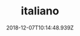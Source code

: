 ---
region: it
title: 'italiano'
date: 2018-12-07T10:14:48.939Z
image: /img/about-jumbotron.jpg
banner:
  - heading: Cibo del cuore
    imageUrl: /img/about-shade-grown.jpg
    text: >
      Marzò è un affresco, una ballata di parenti, amici, incontri fortuiti e&nbsp;fortunati.
--- 